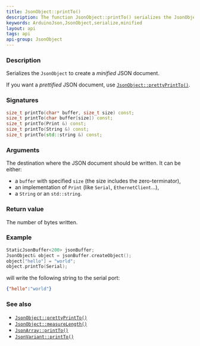 ```yaml
---
title: JsonObject::printTo()
description: The function JsonObject::printTo() serializes the JsonObject to create a minified JSON document.
keywords: ArduinoJson,JsonObject,serialize,minified
layout: api
tags: api
api-group: JsonObject
---
```


### Description

Serializes the `JsonObject` to create a *minified* JSON document.

If you want a *prettified* JSON document, use [`JsonObject::prettyPrintTo()`]({{site.baseurl}}/api/jsonobject/prettyprintto/).

### Signatures

```c++
size_t printTo(char* buffer, size_t size) const;
size_t printTo(char buffer[size]) const;
size_t printTo(Print &) const;
size_t printTo(String &) const;
size_t printTo(std::string &) const;
```

### Arguments

The destination where the JSON document should be written.
It can be either:

* a `buffer` with specified `size` (the size includes the zero-terminator),
* an implementation of `Print` (like `Serial`, `EthernetClient`...),
* a `String` or an `std::string`.

### Return value

The number of bytes written.

### Example

```c++
StaticJsonBuffer<200> jsonBuffer;
JsonObject& object = jsonBuffer.createObject();
object["hello"] = "world";
object.printTo(Serial);
```

will write the following string to the serial port:

```json
{"hello":"world"}
```

### See also

* [`JsonObject::prettyPrintTo()`]({{site.baseurl}}/api/jsonobject/prettyprintto/)
* [`JsonObject::measureLength()`]({{site.baseurl}}/api/jsonobject/measurelength/)
* [`JsonArray::printTo()`]({{site.baseurl}}/api/jsonarray/printto/)
* [`JsonVariant::printTo()`]({{site.baseurl}}/api/jsonvariant/printto/)